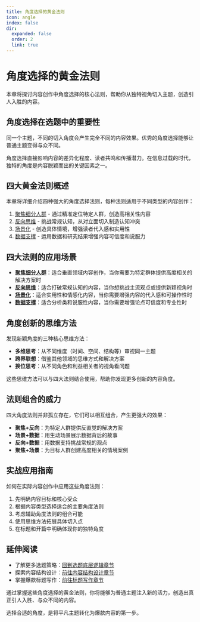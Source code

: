 ```yaml
---
title: 角度选择的黄金法则
icon: angle
index: false
dir:
  expanded: false
  order: 2
  link: true
---
```


# 角度选择的黄金法则

本章将探讨内容创作中角度选择的核心法则，帮助你从独特视角切入主题，创造引人入胜的内容。

## 角度选择在选题中的重要性

同一个主题，不同的切入角度会产生完全不同的内容效果。优秀的角度选择能够让普通主题变得与众不同。

角度选择直接影响内容的差异化程度、读者共鸣和传播潜力。在信息过载的时代，独特的角度是内容脱颖而出的关键因素之一。

## 四大黄金法则概述

本章将详细介绍四种强大的角度选择法则，每种法则适用于不同类型的内容创作：

1. [聚焦细分人群](./聚焦细分人群满足特定需求.md) - 通过精准定位特定人群，创造高相关性内容
2. [反向思维](./反向思维从对立面切入制造冲突.md) - 挑战常规认知，从对立面切入制造认知冲突
3. [场景化](./场景化让读者代入具体情境.md) - 创造具体情境，增强读者代入感和实用性
4. [数据支撑](./数据支撑用数字增强说服力.md) - 运用数据和研究结果增强内容可信度和说服力

## 四大法则的应用场景

- **[聚焦细分人群](./聚焦细分人群满足特定需求.md)**：适合垂直领域内容创作，当你需要为特定群体提供高度相关的解决方案时
- **[反向思维](./反向思维从对立面切入制造冲突.md)**：适合打破常规认知的内容，当你想挑战主流观点或提供新颖视角时
- **[场景化](./场景化让读者代入具体情境.md)**：适合实用性和情感化内容，当你需要增强内容的代入感和可操作性时
- **[数据支撑](./数据支撑用数字增强说服力.md)**：适合分析类和说服性内容，当你需要增强论点可信度和专业性时

## 角度创新的思维方法

发现新颖角度的三种核心思维方法：

- **多维思考**：从不同维度（时间、空间、结构等）审视同一主题
- **跨界联想**：借鉴其他领域的思维方式和解决方案
- **换位思考**：从不同角色和利益相关者的视角看问题

这些思维方法可以与四大法则结合使用，帮助你发现更多创新的内容角度。

## 法则组合的威力

四大角度法则并非孤立存在，它们可以相互组合，产生更强大的效果：

- **聚焦+反向**：为特定人群提供反直觉的解决方案
- **场景+数据**：用生动场景展示数据背后的故事
- **反向+数据**：用数据支持挑战常规的观点
- **聚焦+场景**：为目标人群创建高度相关的情境案例

## 实战应用指南

如何在实际内容创作中应用这些角度法则：

1. 先明确内容目标和核心受众
2. 根据内容类型选择适合的主要角度法则
3. 考虑辅助角度法则的组合可能
4. 使用思维方法拓展具体切入点
5. 在标题和开篇中明确体现你的独特角度

## 延伸阅读

- 了解更多选题策略：[回到选题底层逻辑章节](../README.md)
- 探索内容结构设计：[前往内容结构设计章节](../../第三章-内容结构设计/README.md)
- 掌握爆款标题写作：[前往标题写作章节](../../第四章-爆款标题写作/README.md)

通过掌握这些角度选择的黄金法则，你将能够为普通主题注入新的活力，创造出真正引人入胜、与众不同的内容。

选择合适的角度，是将平凡主题转化为爆款内容的第一步。